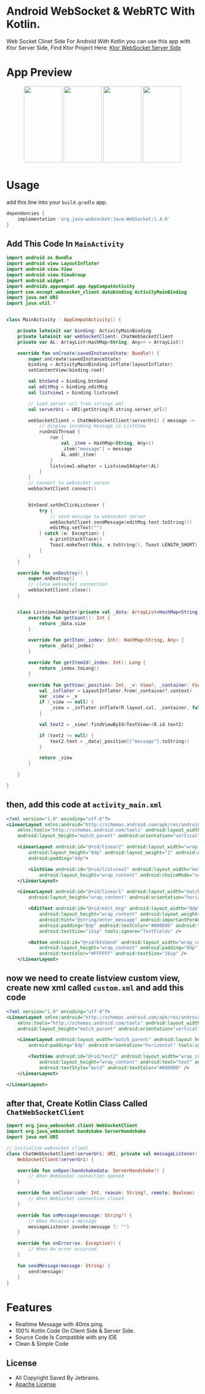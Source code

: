 # Android WebSocket & WebRTC With Kotlin.

Web Socket Clinet Side For Android With Kotlin you can use this app with Ktor Server Side, Find Ktor
Project Here: [Ktor WebSocket Server Side](https://github.com/kimoandroid/Ktor-WebSocketServer)

# App Preview

<p align="center">
  <a style="text-decoration:none" area-label="app start">
<img src="https://user-images.githubusercontent.com/69405523/223534615-48e0b877-da78-4f7a-874b-6b223c841fb8.jpg" width=100 height="200"/>
  </a>
  <a style="text-decoration:none" area-label="app start">
<img src="https://raw.githubusercontent.com/rezaulkhan111/Android-WebSocketClient/refs/heads/master/appUi/home.jpg" width=100 height="200"/>
  </a>
  <a style="text-decoration:none" area-label="app start">
<img src="https://raw.githubusercontent.com/rezaulkhan111/Android-WebSocketClient/refs/heads/master/appUi/webRtcCall.jpg" width=100 height="200"/>
  </a>
  <a style="text-decoration:none" area-label="app start">
<img src="https://raw.githubusercontent.com/rezaulkhan111/Android-WebSocketClient/refs/heads/master/appUi/webRtcCalling.jpg" width=100 height="200"/>
  </a>
</p>

# Usage

add this line into your `build.gradle` app.

```gradle
dependencies {
    implementation 'org.java-websocket:Java-WebSocket:1.4.0'
}
```

## Add This Code In `MainActivity`

```kotlin
import android.os.Bundle
import android.view.LayoutInflater
import android.view.View
import android.view.ViewGroup
import android.widget.*
import androidx.appcompat.app.AppCompatActivity
import com.encept.websocket_client.databinding.ActivityMainBinding
import java.net.URI
import java.util.*


class MainActivity : AppCompatActivity() {

    private lateinit var binding: ActivityMainBinding
    private lateinit var webSocketClient: ChatWebSocketClient
    private var AL: ArrayList<HashMap<String, Any>> = ArrayList()

    override fun onCreate(savedInstanceState: Bundle?) {
        super.onCreate(savedInstanceState)
        binding = ActivityMainBinding.inflate(layoutInflater)
        setContentView(binding.root)

        val btnSend = binding.btnSend
        val editMsg = binding.editMsg
        val listview1 = binding.listview1

        // load server url from strings.xml
        val serverUri = URI(getString(R.string.server_url))

        webSocketClient = ChatWebSocketClient(serverUri) { message ->
            // display incoming message in ListView
            runOnUiThread {
                run {
                    val _item = HashMap<String, Any>()
                    _item["message"] = message
                    AL.add(_item)
                }
                listview1.adapter = Listview1Adapter(AL)
            }
        }
        // connect to websocket server
        webSocketClient.connect()


        btnSend.setOnClickListener {
            try {
                // send message to websocket server
                webSocketClient.sendMessage(editMsg.text.toString())
                editMsg.setText("")
            } catch (e: Exception) {
                e.printStackTrace()
                Toast.makeText(this, e.toString(), Toast.LENGTH_SHORT).show()
            }
        }
    }

    override fun onDestroy() {
        super.onDestroy()
        // close websocket connection
        webSocketClient.close()
    }


    class Listview1Adapter(private val _data: ArrayList<HashMap<String, Any>>) : BaseAdapter() {
        override fun getCount(): Int {
            return _data.size
        }

        override fun getItem(_index: Int): HashMap<String, Any> {
            return _data[_index]
        }

        override fun getItemId(_index: Int): Long {
            return _index.toLong()
        }

        override fun getView(_position: Int, _v: View?, _container: ViewGroup?): View? {
            val _inflater = LayoutInflater.from(_container?.context)
            var _view = _v
            if (_view == null) {
                _view = _inflater.inflate(R.layout.cul, _container, false)
            }

            val text2 = _view?.findViewById<TextView>(R.id.text2)

            if (text2 != null) {
                text2.text = _data[_position]["message"].toString()
            }

            return _view
        }

    }

}
```

## then, add this code at `activity_main.xml`

```xml
<?xml version="1.0" encoding="utf-8"?>
<LinearLayout xmlns:android="http://schemas.android.com/apk/res/android"
    xmlns:tools="http://schemas.android.com/tools" android:layout_width="match_parent"
    android:layout_height="match_parent" android:orientation="vertical">

    <LinearLayout android:id="@+id/linear2" android:layout_width="wrap_content"
        android:layout_height="0dp" android:layout_weight="1" android:orientation="vertical"
        android:padding="4dp">

        <ListView android:id="@+id/listview1" android:layout_width="match_parent"
            android:layout_height="wrap_content" android:choiceMode="none" android:padding="8dp" />
    </LinearLayout>

    <LinearLayout android:id="@+id/linear1" android:layout_width="match_parent"
        android:layout_height="wrap_content" android:orientation="horizontal" android:padding="2dp">

        <EditText android:id="@+id/edit_msg" android:layout_width="0dp"
            android:layout_height="wrap_content" android:layout_weight="1"
            android:hint="@string/enter_message" android:importantForAutofill="no"
            android:padding="8dp" android:textColor="#000000" android:textColorHint="#607D8B"
            android:textSize="12sp" tools:ignore="TextFields" />

        <Button android:id="@+id/btnSend" android:layout_width="wrap_content"
            android:layout_height="wrap_content" android:padding="8dp" android:text="@string/send"
            android:textColor="#FFFFFF" android:textSize="16sp" />
    </LinearLayout>
```

## now we need to create listview custom view, create new xml called `custom.xml` and add this code

```xml
<?xml version="1.0" encoding="utf-8"?>
<LinearLayout xmlns:android="http://schemas.android.com/apk/res/android"
    xmlns:tools="http://schemas.android.com/tools" android:layout_width="match_parent"
    android:layout_height="match_parent" android:orientation="vertical">

    <LinearLayout android:layout_width="match_parent" android:layout_height="wrap_content"
        android:padding="8dp" android:orientation="horizontal" tools:ignore="UselessParent">

        <TextView android:id="@+id/text2" android:layout_width="wrap_content"
            android:layout_height="wrap_content" android:text="text" android:textSize="16sp"
            android:textStyle="bold" android:textColor="#000000" />
    </LinearLayout>

</LinearLayout>
```

## after that, Create Kotlin Class Called `ChatWebSocketClient`

```kotlin
import org.java_websocket.client.WebSocketClient
import org.java_websocket.handshake.ServerHandshake
import java.net.URI

// initialize websocket client
class ChatWebSocketClient(serverUri: URI, private val messageListener: (String) -> Unit) :
    WebSocketClient(serverUri) {

    override fun onOpen(handshakedata: ServerHandshake?) {
        // When WebSocket connection opened
    }

    override fun onClose(code: Int, reason: String?, remote: Boolean) {
        // When WebSocket connection closed
    }

    override fun onMessage(message: String?) {
        // When Receive a message
        messageListener.invoke(message ?: "")
    }

    override fun onError(ex: Exception?) {
        // When An error occurred
    }

    fun sendMessage(message: String) {
        send(message)
    }
}
```

# Features

- Realtime Message with 40ms ping.
- 100% Kotlin Code On Client Side & Server Side.
- Source Code Is Compatible with any IDE
- Clean & Simple Code

## License

- All Copyright Saved By Jetbrains.
- [Apache License](https://www.apache.org/licenses/LICENSE-2.0)
